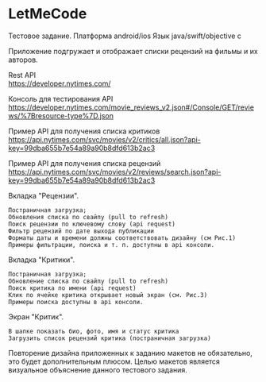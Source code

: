 # LetMeCode

Тестовое задание. 
Платформа android/ios 
Язык java/swift/objective c 

Приложение подгружает и отображает списки рецензий на фильмы и их авторов. 

Rest API   
https://developer.nytimes.com/  

Консоль для тестирования API 
https://developer.nytimes.com/movie_reviews_v2.json#/Console/GET/reviews/%7Bresource-type%7D.json  

Пример API для получения списка критиков 
https://api.nytimes.com/svc/movies/v2/critics/all.json?api-key=99dba655b7e54a89a90b8dfd613b2ac3 

Пример API для получения списка рецензий 
https://api.nytimes.com/svc/movies/v2/reviews/search.json?api-key=99dba655b7e54a89a90b8dfd613b2ac3 


Вкладка "Рецензии".  

    Постраничная загрузка; 
    Обновления списка по свайпу (pull to refresh) 
    Поиск рецензии по ключевому слову (api request) 
    Фильтр рецензий по дате выхода публикации 
    Форматы даты и времени должны соответствовать дизайну (см Рис.1) 
    Примеры фильтрации, поиска и т. п. доступны в api консоли. 

Вкладка "Критики".

    Постраничная загрузка; 
    Обновление списка по свайпу (pull to refresh) 
    Поиск критика по имени (api request) 
    Клик по ячейке критика открывает новый экран (см. Рис.3) 
    Примеры поиска доступны в api консоли. 

Экран "Критик". 

    В шапке показать био, фото, имя и статус критика 
    Загрузить список рецензий критика (постраничная загрузка)
 
Повторение дизайна приложенных к заданию макетов не обязательно, это будет дополнительным плюсом. Целью макетов является визуальное объяснение данного тестового задания.
